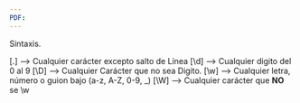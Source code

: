 ```yaml
---
PDF:
---
```

Sintaxis.

[.] --> Cualquier carácter excepto salto de Línea
[\d] --> Cualquier digito del 0 al 9
[\D] --> Cualquier Carácter que no sea Digito.
[\w] --> Cualquier letra, número o guion bajo (a-z, A-Z, 0-9, _)
[\W] --> Cualquier carácter que **NO** se \w

